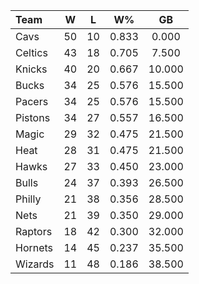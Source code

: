 | Team                             |  W  |  L  |  W%   |   GB   |
|:---------------------------------|:---:|:---:|:-----:|:------:|
| [](/r/clevelandcavs) Cavs        | 50  | 10  | 0.833 | 0.000  |
| [](/r/bostonceltics) Celtics     | 43  | 18  | 0.705 | 7.500  |
| [](/r/nyknicks) Knicks           | 40  | 20  | 0.667 | 10.000 |
| [](/r/mkebucks) Bucks            | 34  | 25  | 0.576 | 15.500 |
| [](/r/pacers) Pacers             | 34  | 25  | 0.576 | 15.500 |
| [](/r/detroitpistons) Pistons    | 34  | 27  | 0.557 | 16.500 |
| [](/r/orlandomagic) Magic        | 29  | 32  | 0.475 | 21.500 |
| [](/r/heat) Heat                 | 28  | 31  | 0.475 | 21.500 |
| [](/r/atlantahawks) Hawks        | 27  | 33  | 0.450 | 23.000 |
| [](/r/chicagobulls) Bulls        | 24  | 37  | 0.393 | 26.500 |
| [](/r/sixers) Philly             | 21  | 38  | 0.356 | 28.500 |
| [](/r/gonets) Nets               | 21  | 39  | 0.350 | 29.000 |
| [](/r/torontoraptors) Raptors    | 18  | 42  | 0.300 | 32.000 |
| [](/r/charlottehornets) Hornets  | 14  | 45  | 0.237 | 35.500 |
| [](/r/washingtonwizards) Wizards | 11  | 48  | 0.186 | 38.500 |